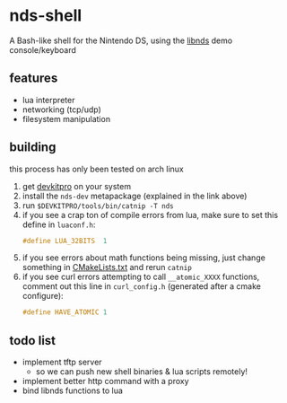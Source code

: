 # nds-shell
A Bash-like shell for the Nintendo DS, using the [libnds](https://github.com/devkitPro/libnds) demo console/keyboard

## features
- lua interpreter
- networking (tcp/udp)
- filesystem manipulation

## building
this process has only been tested on arch linux

1. get [devkitpro](https://devkitpro.org/wiki/Getting_Started) on your system
2. install the `nds-dev` metapackage (explained in the link above)
3. run `$DEVKITPRO/tools/bin/catnip -T nds`
4. if you see a crap ton of compile errors from lua, make sure to set this define in `luaconf.h`:
	```c
	#define LUA_32BITS	1
	```
5. if you see errors about math functions being missing, just change something in [CMakeLists.txt](./CMakeLists.txt) and rerun `catnip`
6. if you see curl errors attempting to call `__atomic_XXXX` functions, comment out this line in `curl_config.h` (generated after a cmake configure):
	```c
	#define HAVE_ATOMIC 1
	```

## todo list
- implement tftp server
  - so we can push new shell binaries & lua scripts remotely!
- implement better http command with a proxy
- bind libnds functions to lua
